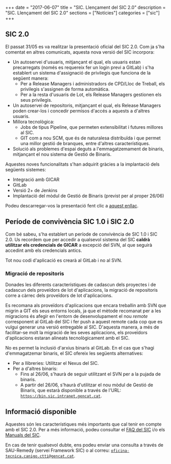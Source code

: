 +++
date        = "2017-06-07"
title       = "SIC. Llençament del SIC 2.0"
description = "SIC. Llençament del SIC 2.0"
sections    = ["Notícies"]
categories  = ["sic"]
+++

## SIC 2.0

El passat 31/05 es va realitzar la presentació oficial del SIC 2.0. Com ja s'ha comentat en altres comunicats, aquesta nova versió del SIC incorpora:

* Un autoservei d'usuaris, mitjançant el qual, els usuaris estan precarregats (només es requereix fer un login previ a GitLab) i s'ha establert un sistema d'assignació de privilegis que funciona de la següent manera:
	* Per a Release Managers i administradors de CPD/Lloc de Treball, els privilegis s'assignen de forma automàtica.
	* Per a la resta d'usuaris de Lot, els Release Managers gestionen els seus privilegis.
* Un autoservei de repositoris, mitjançant el qual, els Release Managers poden crear-los i concedir permisos d'accés a aquests a d'altres usuaris.
* Millora tecnològica:
	* Jobs de tipus Pipeline, que permeten extensibilitat i futures millores al SIC.
	* GIT com a nou SCM, que és de naturalesa distribuïda i que permet una millor gestió de branques, entre d'altres característiques.
* Solució als problemes d'espai deguts a l'emmagatzemament de binaris, mitjançant el nou sistema de Gestió de Binaris.

Aquestes noves funcionalitats s'han adquirit gràcies a la implantació dels següents sistemes:

* Integració amb GICAR
* GitLab
* Versió 2+ de Jenkins
* Implantació del mòdul de Gestió de Binaris (previst per al proper 26/06)

Podeu descarregar-vos la presentació fent clic a [aquest enllaç](/related/sic/2.0/SIC-2.0.pdf).

## Període de convivència SIC 1.0 i SIC 2.0

Com bé sabeu, s'ha establert un període de convivència de SIC 1.0 i SIC 2.0. Us recordem que per accedir a qualsevol sistema del SIC **caldrà utilitzar els credencials de GICAR** a excepció del SVN, al que seguirà accedint amb els credencials antics.

Tot nou codi d'aplicació es crearà al GitLab i no al SVN.

### Migració de repositoris

Donades les diferents característiques de cadascun dels proyectes i de cadascun dels proveïdors de lot d'aplicacions, la migració de repositoris corre a càrrec dels proveïdors de lot d'aplicacions.

Es recomana als proveïdors d'aplicacions que encara treballin amb SVN que migrin a GIT els seus entorns locals, ja que el mètode recomanat per a les migracions és afegir en l'entorn de desenvolupament el nou *remote* corresponent al GitLab del SIC i fer push a aquest remote cada cop que es vulgui generar una versió entregable al SIC. D'aquesta manera, a més de facilitar-se molt la migració de les seves aplicacions, els proveïdors d'aplicacions estaran alineats tecnològicament amb el SIC.

No es permet la inclusió d'arxius binaris al GitLab. En el cas que s'hagi d'emmagatzemar binaris, el SIC ofereix les següents alternatives:

* Per a llibreries: Utilitzar el Nexus del SIC.
* Per a d'altres binaris:
	* Fins al 26/06, s'haurà de seguir utilitzant el SVN per a la pujada de binaris.
	* A partir del 26/06, s'haurà d'utilitzar el nou mòdul de Gestió de Binaris, que estarà disponible a través de l'URL: [`https://bin.sic.intranet.gencat.cat`](https://bin.sic.intranet.gencat.cat).

## Informació disponible

Aquestes són les característiques més importants que cal tenir en compte amb el SIC 2.0. Per a més informació, podeu consultar el [FAQ del SIC](/sic/faq/) i/o els [Manuals del SIC](/sic-documentacio/manuals/).

En cas de tenir qualsevol dubte, ens podeu enviar una consulta a través de SAU-Remedy (servei Framework SIC) o al correu: [`oficina-tecnica.canigo.ctti@gencat.cat`](oficina-tecnica.canigo.ctti@gencat.cat).